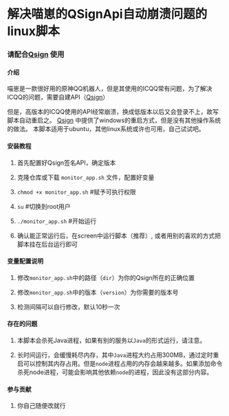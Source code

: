 # 解决喵崽的QSignApi自动崩溃问题的linux脚本

### 请配合[Qsign](https://gitee.com/touchscale/Qsign) 使用

#### 介绍
喵崽是一款很好用的原神QQ机器人，但是其使用的ICQQ常有问题，为了解决ICQQ的问题，需要自建API（[Qsign](https://gitee.com/touchscale/Qsign)）

但是，高版本的ICQQ使用的API经常崩溃，换成低版本以后又会登录不上，故写脚本自动重启之。
[Qsign](https://gitee.com/touchscale/Qsign)  中提供了windows的重启方式，但是没有其他操作系统的做法。
本脚本适用于ubuntu，其他linux系统或许也可用，自己试试吧。


#### 安装教程

1. 首先配置好Qsign签名API，确定版本

2. 克隆仓库或下载 `monitor_app.sh` 文件，配置好变量

3. `chmod +x monitor_app.sh`  #赋予可执行权限

4. `su`  #切换到root用户

5. `./monitor_app.sh` #开始运行

6. 确认能正常运行后，在screen中运行脚本（推荐）, 或者用别的喜欢的方式把脚本挂在后台运行即可

#### 变量配置说明

1. 修改`monitor_app.sh`中的路径（`dir`）为你的Qsign所在的正确位置

2. 修改`monitor_app.sh`中的版本（`version`）为你需要的版本号

3. 检测间隔可以自行修改，默认10秒一次



#### 存在的问题

1.  本脚本会杀死Java进程，如果有别的服务以`Java`的形式运行，请注意。

2.  长时间运行，会缓慢耗尽内存，其中`Java`进程大约占用300MB，通过定时重启可以控制其内存占用。但是`node`进程占用的内存会越来越多。如果添加命令杀死node进程，可能会影响其他依赖`node`的进程，因此没有这部分内容。

#### 参与贡献

1.  你自己随便改就行

